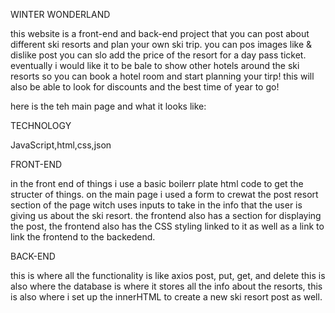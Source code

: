 WINTER WONDERLAND 

this website  is a front-end and back-end project that you can
post about different ski resorts and plan your own ski trip. you can pos images 
like & dislike post  you can slo add the price of the resort for a day pass ticket. eventually i would like it to be bale to show other hotels around the ski resorts so you can book a hotel room and start planning your tirp! this will also be able to look for discounts and the best time of year to go!


here is the teh main page and what it looks like:


TECHNOLOGY

JavaScript,html,css,json



FRONT-END 

in the front end of things i use a basic boilerr plate html code to get the structer of things. on the main page i used a form to crewat the post resort section of the page witch uses inputs to take in the info that the user is giving us about the ski resort. the frontend also has a section for displaying the post, the frontend also has the CSS styling linked to it as well as a link to link the frontend to the backedend.


BACK-END 

this is where all the functionality is like  axios post, put, get, and delete 
this is also where the database is where it stores all the info about the resorts, this is also where i set up the innerHTML to create a new ski resort post as well.